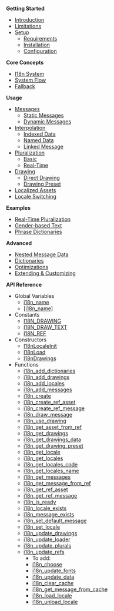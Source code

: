 **Getting Started**  
- [Introduction](#introduction)  
- [Limitations](#limitations)
- [Setup](#setup)  
    - [Requirements](#requirements)
    - [Installation](#installation)
    - [Configuration](#configuration)


**Core Concepts**
- [I18n System](#i18n-system)
- [System Flow](#system-flow)
- [Fallback](#fallback)


**Usage**
- [Messages](#messages)
    - [Static Messages](#static-messages)
    - [Dynamic Messages](#dynamic-messages)
- [Interpolation](#interpolation)
    - [Indexed Data](#indexed-data)
    - [Named Data](#named-data)
    - [Linked Message](#linked-message)
- [Pluralization](#pluralization)
    - [Basic](#basic)
    - [Real-Time](#real-time)
- [Drawing](#drawing)
    - [Direct Drawing](#direct-drawing)
    - [Drawing Preset](#drawing-preset)
- [Localized Assets](#localized-assets)
- [Locale Switching](#locale-switching)


**Examples**
- [Real-Time Pluralization](#real-time-pluralization)
- [Gender-based Text](#gender-based-text)
- [Phrase Dictionaries](#phrase-dictionaries)


**Advanced**
- [Nested Message Data](#nested-message-data)
- [Dictionaries](#dictionaries)
- [Optimizations](#optimizations)
- [Extending & Customizing](#extending-and-customizing)


**API Reference**  
- Global Variables  
    - [i18n_name](#i18n_name)  
    - [[i18n_name]](#[i18n_name])  
- Constants
    - [I18N_DRAWING](#i18n_drawing)
    - [I18N_DRAW_TEXT](#i18n_draw_text)
    - [I18N_REF](#i18n_ref)
- Constructors
    - [I18nLocaleInit](#i18nlocaleinit)
    - [I18nLoad](#i18nload)
    - [I18nDrawings](#i18ndrawings)
- Functions
    - [i18n_add_dictionaries](#i18n_add_dictionaries)
    - [i18n_add_drawings](#i18n_add_drawings)
    - [i18n_add_locales](#i18n_add_locale)
    - [i18n_add_messages](#i18n_add_messages)
    - [i18n_create](#i18n_create)
    - [i18n_create_ref_asset](#i18n_create_ref_asset)
    - [i18n_create_ref_message](#i18n_create_ref_message)
    - [i18n_draw_message](#i18n_draw_message)
    - [i18n_use_drawing](#i18n_use_drawing)
    - [i18n_get_asset_from_ref](#i18n_get_asset_from_ref)
    - [i18n_get_drawings](#i18n_get_drawings)
    - [i18n_get_drawings_data](#i18n_get_drawings_data)
    - [i18n_get_drawing_preset](#i18n_get_drawing_preset)
    - [i18n_get_locale](#i18n_get_locale)
    - [i18n_get_locales](#i18n_get_locales)
    - [i18n_get_locales_code](#i18n_get_locales_code)
    - [i18n_get_locales_name](#i18n_get_locales_name)
    - [i18n_get_messages](#i18n_get_messages)
    - [i18n_get_message_from_ref](#i18n_get_message_from_ref)
    - [i18n_get_ref_asset](#i18n_get_ref_asset)
    - [i18n_get_ref_message](#i18n_get_ref_message)
    - [i18n_is_ready](#i18n_is_ready)
    - [i18n_locale_exists](#i18n_locale_exists)
    - [i18n_message_exists](#i18n_message_exists)
    - [i18n_set_default_message](#i18n_set_default_message)
    - [i18n_set_locale](#i18n_set_locale)
    - [i18n_update_drawings](#i18n_update_drawings)
    - [i18n_update_loader](#i18n_update_loader)
    - [i18n_update_plurals](#i18n_update_plurals)
    - [i18n_update_refs](#i18n_update_refs)
        - To add:
        - [i18n_choose](#i18n_choose)
        - [i18n_update_fonts](#i18n_update_fonts)
        - [i18n_update_data](#i18n_update_data)
        - [i18n_clear_cache](#i18n_clear_cache)
        - [i18n_get_message_from_cache](#i18n_get_message_from_cache)
        - [i18n_load_locale](#i18n_load_locale)
        - [i18n_unload_locale](#i18n_unload_locale)

